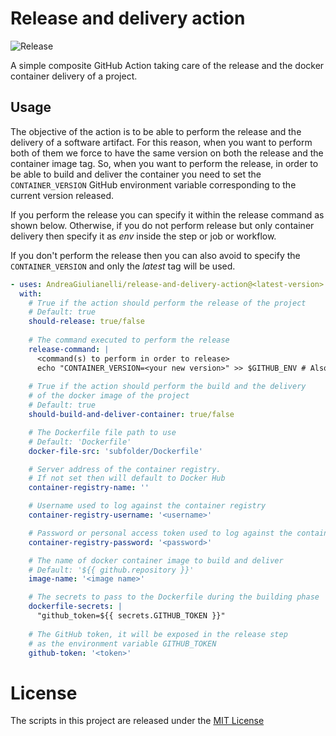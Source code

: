 # Release and delivery action
![Release](https://github.com/AndreaGiulianelli/release-and-delivery-action/actions/workflows/release.yml/badge.svg)

A simple composite GitHub Action taking care of the release and the docker container delivery of a project.

## Usage
The objective of the action is to be able to perform the release and the delivery of a software artifact.
For this reason, when you want to perform both of them we force to have the same version on both the release and
the container image tag.
So, when you want to perform the release, in order to be able to build and deliver the container you need 
to set the `CONTAINER_VERSION` GitHub environment variable corresponding to the current version released.

If you perform the release you can specify it within the release command as shown below.
Otherwise, if you do not perform release but only container delivery
then specify it as *env* inside the step or job or workflow.

If you don't perform the release then you can also avoid to specify the `CONTAINER_VERSION` and only
the *latest* tag will be used.

``` yaml
- uses: AndreaGiulianelli/release-and-delivery-action@<latest-version>
  with:
    # True if the action should perform the release of the project
    # Default: true
    should-release: true/false
  
    # The command executed to perform the release
    release-command: |
      <command(s) to perform in order to release>
      echo "CONTAINER_VERSION=<your new version>" >> $GITHUB_ENV # Also as command after release
    
    # True if the action should perform the build and the delivery 
    # of the docker image of the project
    # Default: true
    should-build-and-deliver-container: true/false

    # The Dockerfile file path to use
    # Default: 'Dockerfile'
    docker-file-src: 'subfolder/Dockerfile'

    # Server address of the container registry. 
    # If not set then will default to Docker Hub
    container-registry-name: ''

    # Username used to log against the container registry
    container-registry-username: '<username>'

    # Password or personal access token used to log against the container registry
    container-registry-password: '<password>'

    # The name of docker container image to build and deliver
    # Default: '${{ github.repository }}'
    image-name: '<image name>'

    # The secrets to pass to the Dockerfile during the building phase
    dockerfile-secrets: |
      "github_token=${{ secrets.GITHUB_TOKEN }}"
    
    # The GitHub token, it will be exposed in the release step
    # as the environment variable GITHUB_TOKEN
    github-token: '<token>'

```

# License
The scripts in this project are released under the [MIT License](LICENSE)